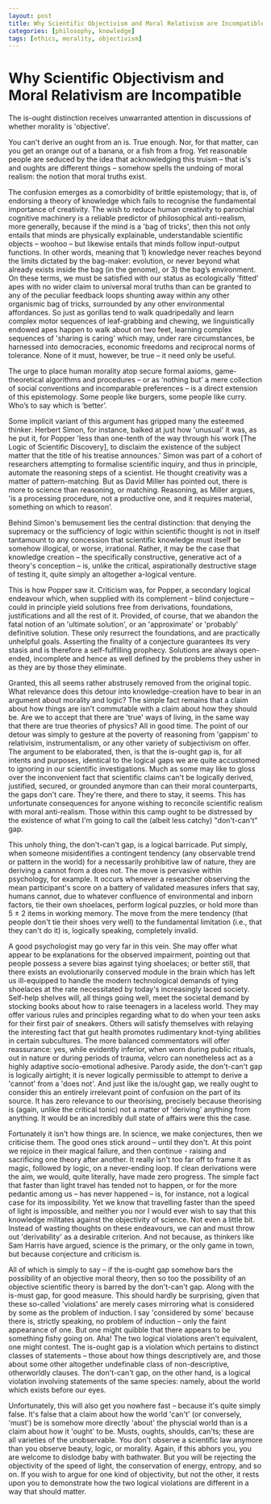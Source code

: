 ```yaml
---
layout: post
title: Why Scientific Objectivism and Moral Relativism are Incompatible
categories: [philosophy, knowledge]
tags: [ethics, morality, objectivism]
---
```


# Why Scientific Objectivism and Moral Relativism are Incompatible

The is-ought distinction receives unwarranted attention in discussions of whether morality is 'objective'.

You can't derive an ought from an is. True enough. Nor, for that matter, can you get an orange out of a banana, or a fish from a frog. Yet reasonable people are seduced by the idea that acknowledging this truism – that is's and oughts are different things – somehow spells the undoing of moral realism: the notion that moral truths exist.

The confusion emerges as a comorbidity of brittle epistemology; that is, of endorsing a theory of knowledge which fails to recognise the fundamental importance of creativity. The wish to reduce human creativity to parochial cognitive machinery is a reliable predictor of philosophical anti-realism, more generally, because if the mind is a 'bag of tricks', then this not only entails that minds are physically explainable, understandable scientific objects – woohoo – but likewise entails that minds follow input-output functions. In other words, meaning that 1) knowledge never reaches beyond the limits dictated by the bag-maker: evolution, or never beyond what already exists inside the bag (in the genome), or 3) the bag’s environment. On these terms, we must be satisfied with our status as ecologically 'fitted' apes with no wider claim to universal moral truths than can be granted to any of the peculiar feedback loops shunting away within any other organismic bag of tricks, surrounded by any other environmental affordances. So just as gorillas tend to walk quadripedally and learn complex motor sequences of leaf-grabbing and chewing, we linguistically endowed apes happen to walk about on two feet, learning complex sequences of 'sharing is caring' which may, under rare circumstances, be harnessed into democracies, economic freedoms and reciprocal norms of tolerance. None of it must, however, be true – it need only be useful.

The urge to place human morality atop secure formal axioms, game-theoretical algorithms and procedures – or as ‘nothing but’ a mere collection of social conventions and incomparable preferences – is a direct extension of this epistemology. Some people like burgers, some people like curry. Who’s to say which is ‘better’.

Some implicit variant of this argument has gripped many the esteemed thinker. Herbert Simon, for instance, balked at just how 'unusual' it was, as he put it, for Popper 'less than one-tenth of the way through his work [The Logic of Scientific Discovery], to disclaim the existence of the subject matter that the title of his treatise announces.' Simon was part of a cohort of researchers attempting to formalise scientific inquiry, and thus in principle, automate the reasoning steps of a scientist. He thought creativity was a matter of pattern-matching. But as David Miller has pointed out, there is more to science than reasoning, or matching. Reasoning, as Miller argues, 'is a processing procedure, not a productive one, and it requires material, something on which to reason'.

Behind Simon's bemusement lies the central distinction: that denying the supremacy or the sufficiency of logic within scientific thought is not in itself tantamount to any concession that scientific knowledge must itself be somehow illogical, or worse, irrational. Rather, it may be the case that knowledge creation – the specifically constructive, generative act of a theory's conception – is, unlike the critical, aspirationally destructive stage of testing it, quite simply an altogether a-logical venture.

This is how Popper saw it. Criticism was, for Popper, a secondary logical endeavour which, when supplied with its complement – blind conjecture – could in principle yield solutions free from derivations, foundations, justifications and all the rest of it.
Provided, of course, that we abandon the fatal notion of an 'ultimate solution', or an 'approximate' or 'probably' definitive solution. These only resurrect the foundations, and are practically unhelpful goals. Asserting the finality of a conjecture guarantees its very stasis and is therefore a self-fulfilling prophecy. Solutions are always open-ended, incomplete and hence as well defined by the problems they usher in as they are by those they eliminate.

Granted, this all seems rather abstrusely removed from the original topic. What relevance does this detour into knowledge-creation have to bear in an argument about morality and logic? The simple fact remains that a claim about how things are isn't commutable with a claim about how they should be. Are we to accept that there are 'true' ways of living, in the same way that there are true theories of physics? All in good time. The point of our detour was simply to gesture at the poverty of reasoning from 'gappism' to relativisim, instrumentalism, or any other variety of subjectivism on offer. The argument to be elaborated, then, is that the is-ought gap is, for all intents and purposes, identical to the logical gaps we are quite accustomed to ignoring in our scientific investigations. Much as some may like to gloss over the inconvenient fact that scientific claims can't be logically derived, justified, secured, or grounded anymore than can their moral counterparts, the gaps don't care. They're there, and there to stay, it seems. This has unfortunate consequences for anyone wishing to reconcile scientific realism with moral anti-realism. Those within this camp ought to be distressed by the existence of what I'm going to call the (albeit less catchy) "don't-can't" gap.

This unholy thing, the don't-can't gap, is a logical barricade. Put simply, when someone misidentifies a contingent tendency (any observable trend or pattern in the world) for a necessarily prohibitive law of nature, they are deriving a cannot from a does not. The move is pervasive within psychology, for example. It occurs whenever a researcher observing the mean participant's score on a battery of validated measures infers that say, humans cannot, due to whatever confluence of environmental and inborn factors, tie their own shoelaces, perform logical puzzles, or hold more than 5 ± 2 items in working memory. The move from the mere tendency (that people don't tie their shoes very well) to the fundamental limitation (i.e., that they can't do it) is, logically speaking, completely invalid.

A good psychologist may go very far in this vein. She may offer what appear to be explanations for the observed impairment, pointing out that people possess a severe bias against tying shoelaces; or better still, that there exists an evolutionarily conserved module in the brain which has left us ill-equipped to handle the modern technological demands of tying shoelaces at the rate necessitated by today's increasingly laced society. Self-help shelves will, all things going well, meet the societal demand by stocking books about how to raise teenagers in a laceless world. They may offer various rules and principles regarding what to do when your teen asks for their first pair of sneakers. Others will satisfy themselves with relaying the interesting fact that gut health promotes rudimentary knot-tying abilities in certain subcultures. The more balanced commentators will offer reassurance: yes, while evidently inferior, when worn during public rituals, out in nature or during periods of trauma, velcro can nonetheless act as a highly adaptive socio-emotional adhesive.
Parody aside, the don't-can't gap is logically airtight; it is never logically permissible to attempt to derive a 'cannot' from a 'does not'. And just like the is/ought gap, we really ought to consider this an entirely irrelevant point of confusion on the part of its source. It has zero relevance to our theorising, precisely because theorising is (again, unlike the critical tonic) not a matter of 'deriving' anything from anything. It would be an incredibly dull state of affairs were this the case.

Fortunately it isn't how things are. In science, we make conjectures, then we criticise them. The good ones stick around – until they don't. At this point we rejoice in their magical failure, and then continue - raising and sacrificing one theory after another. It really isn't too far off to frame it as magic, followed by logic, on a never-ending loop. If clean derivations were the aim, we would, quite literally, have made zero progress. The simple fact that faster than light travel has tended not to happen, or for the more pedantic among us – has never happened – is, for instance, not a logical case for its impossibility. Yet we know that travelling faster than the speed of light is impossible, and neither you nor I would ever wish to say that this knowledge militates against the objectivity of science. Not even a little bit. Instead of wasting thoughts on these endeavours, we can and must throw out 'derivability' as a desirable criterion. And not because, as thinkers like Sam Harris have argued, science is the primary, or the only game in town, but because conjecture and criticism is.

All of which is simply to say – if the is-ought gap somehow bars the possibility of an objective moral theory, then so too the possibility of an objective scientific theory is barred by the don't-can't gap. Along with the is-must gap, for good measure. This should hardly be surprising, given that these so-called 'violations' are merely cases mirroring what is considered by some as the problem of induction. I say 'considered by some' because there is, strictly speaking, no problem of induction – only the faint appearance of one.
But one might quibble that there appears to be something fishy going on. Aha! The two logical violations aren't equivalent, one might contest. The is-ought gap is a violation which pertains to distinct classes of statements – those about how things descriptively are, and those about some other altogether undefinable class of non-descriptive, otherworldly clauses. The don't-can't gap, on the other hand, is a logical violation involving statements of the same species: namely, about the world which exists before our eyes.

Unfortunately, this will also get you nowhere fast – because it's quite simply false. It's false that a claim about how the world 'can't' (or conversely, 'must') be is somehow more directly 'about' the physcial world than is a claim about how it 'ought' to be. Musts, oughts, shoulds, can'ts; these are all varieties of the unobservable. You don't observe a scientific law anymore than you observe beauty, logic, or morality. Again, if this abhors you, you are welcome to dislodge baby with bathwater. But you will be rejecting the objectivity of the speed of light, the conservation of energy, entropy, and so on. If you wish to argue for one kind of objectivity, but not the other, it rests upon you to demonstrate how the two logical violations are different in a way that should matter.
